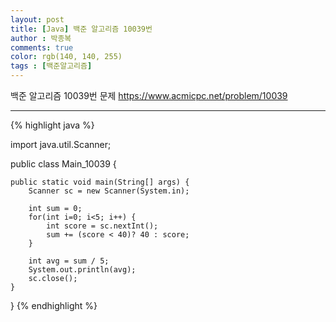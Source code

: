 ```yaml
---
layout: post
title: [Java] 백준 알고리즘 10039번
author : 박종복
comments: true
color: rgb(140, 140, 255)
tags : [백준알고리즘]
---
```


백준 알고리즘 10039번 문제
https://www.acmicpc.net/problem/10039

- - -

{% highlight java %}

import java.util.Scanner;

public class Main_10039 {

	public static void main(String[] args) {
		Scanner sc = new Scanner(System.in);
        
		int sum = 0;
		for(int i=0; i<5; i++) {
			int score = sc.nextInt();
			sum += (score < 40)? 40 : score;
		}
		
		int avg = sum / 5;
		System.out.println(avg);
		sc.close();
	}
}
{% endhighlight %}
